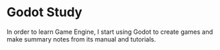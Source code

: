 # Godot Study

In order to learn Game Engine, I start using Godot to create games and make summary notes from its manual and tutorials. 

